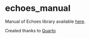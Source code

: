 # echoes_manual

Manual of Echoes library available [here](https://jfbarthelemy.github.io/echoes_manual).

Created thanks to [Quarto](https://quarto.org/)
